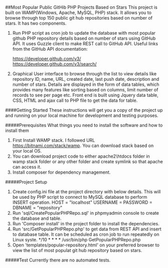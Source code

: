 ##Most Popular Public GitHib PHP Projects Based on Stars
This project is built on WAMP(Windows, Apache, MySQL, PHP) stack. It allows you to browse through top 150 public git hub repositories based on number of stars. 
It has two components. 

1. Run PHP script as cron job to update the database with most popular github PHP repository details based on number of stars using GitHub API. It uses Guzzle client to make REST call to GitHub API.
Useful links from the GitHub API documentation:
    
    https://developer.github.com/v3/
    https://developer.github.com/v3/search/
2. Graphical User interface to browse through the list to view details like repository ID, name, URL, created date, last push date, description and number of stars. Details are displayed in the form of data tables, which provides many features like sorting based on columns, limit number of records to see per page etc. Front end is built using Jquery data table, CSS, HTML and ajax call to PHP file to get the data for table.

####Getting Started
These instructions will get you a copy of the project up and running on your local machine for development and testing purposes.

#####Prerequisites
What things you need to install the software and how to install them
1. First Install WAMP stack. I followed URL https://bitnami.com/stack/wamp. You can download stack based on your local OS.
2. You can download project code to either apache2\htdocs folder in wamp stack folder or any other folder and create symlink so that apache can access it.
3. Install composer for dependency management. 

#####Project Setup
1. Create config.ini file at the project directory with below details. This will be used by PHP script to connect to MySQL database to perform INSERT operation.
    HOST = "localhost"
    USERNAME = <Enter Username>
    PASSWORD = <Enter the MYSQL password>
    DBNAME = "repository"
2. Run 'sql/CreatePopularPHPRepo.sql' in phpmyadmin console to create the database and table.
3. Run 'Composer install' in the project folder to install the dependencies.
4. Run 'src/GetPopularPHPRepo.php' to get data from REST API and insert to database table. It can be scheduled as cron job to run repeatedly on Linux syste.
    */10 * * * * /usr/bin/php  GetPopularPHPRepo.php
5. Open 'templates/popular-repository.html' on your preferred browser to view the list of most populat git hub repository based on stars.

#####Test
Currently there are no automated tests.